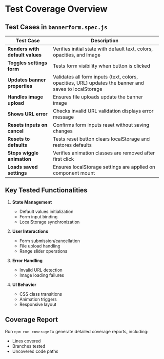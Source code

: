 # Test Coverage Overview

## Test Cases in `bannerform.spec.js`

| Test Case | Description |
|-----------|-------------|
| **Renders with default values** | Verifies initial state with default text, colors, opacities, and image |
| **Toggles settings form** | Tests form visibility when button is clicked |
| **Updates banner properties** | Validates all form inputs (text, colors, opacities, URL) updates the banner and saves to localStorage |
| **Handles image upload** | Ensures file uploads update the banner image |
| **Shows URL error** | Checks invalid URL validation displays error message |
| **Resets inputs on cancel** | Confirms form inputs reset without saving changes |
| **Resets to defaults** | Tests reset button clears localStorage and restores defaults |
| **Stops wiggle animation** | Verifies animation classes are removed after first click |
| **Loads saved settings** | Ensures localStorage settings are applied on component mount |

## Key Tested Functionalities

1. **State Management**
   - Default values initialization
   - Form input binding
   - LocalStorage synchronization

2. **User Interactions**
   - Form submission/cancellation
   - File upload handling
   - Range slider operations

3. **Error Handling**
   - Invalid URL detection
   - Image loading failures

4. **UI Behavior**
   - CSS class transitions
   - Animation triggers
   - Responsive layout

## Coverage Report
Run `npm run coverage` to generate detailed coverage reports, including:
- Lines covered
- Branches tested
- Uncovered code paths
